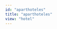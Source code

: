```yaml
---
id: "aparthoteles"
title: "aparthoteles"
view: "hotel"
---
```

<app-tab-bar></app-tab-bar>
<app-paginator-browser ng-controller="resourcePaginatorCtrl">
    <div class="medium-6 columns" ng-class="{'end': $last}" ng-repeat="card in elements()">
        <app-card-standard item="card" prefix="node.href"></app-card-standard>
    </div>
</app-paginator-browser>
